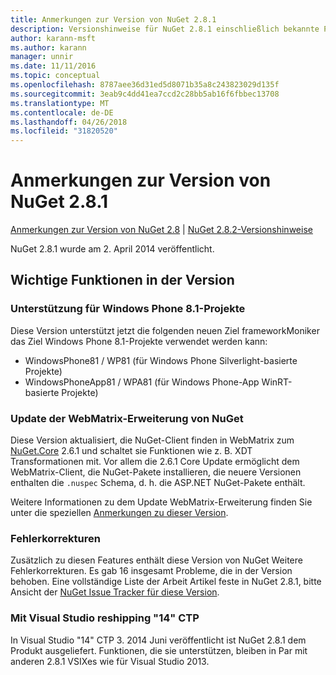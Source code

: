 ```yaml
---
title: Anmerkungen zur Version von NuGet 2.8.1
description: Versionshinweise für NuGet 2.8.1 einschließlich bekannte Probleme, Fehlerbehebungen, Funktionen und Archivierung von dcrs Design.
author: karann-msft
ms.author: karann
manager: unnir
ms.date: 11/11/2016
ms.topic: conceptual
ms.openlocfilehash: 8787aee36d31ed5d8071b35a8c243823029d135f
ms.sourcegitcommit: 3eab9c4dd41ea7ccd2c28bb5ab16f6fbbec13708
ms.translationtype: MT
ms.contentlocale: de-DE
ms.lasthandoff: 04/26/2018
ms.locfileid: "31820520"
---
```

# <a name="nuget-281-release-notes"></a>Anmerkungen zur Version von NuGet 2.8.1

[Anmerkungen zur Version von NuGet 2.8](../release-notes/nuget-2.8.md) | [NuGet 2.8.2-Versionshinweise](../release-notes/nuget-2.8.2.md)

NuGet 2.8.1 wurde am 2. April 2014 veröffentlicht.

## <a name="notable-features-in-the-release"></a>Wichtige Funktionen in der Version

### <a name="support-for-windows-phone-81-projects"></a>Unterstützung für Windows Phone 8.1-Projekte
Diese Version unterstützt jetzt die folgenden neuen Ziel frameworkMoniker das Ziel Windows Phone 8.1-Projekte verwendet werden kann:

* WindowsPhone81 / WP81 (für Windows Phone Silverlight-basierte Projekte)
* WindowsPhoneApp81 / WPA81 (für Windows Phone-App WinRT-basierte Projekte)

### <a name="update-of-the-nuget-webmatrix-extension"></a>Update der WebMatrix-Erweiterung von NuGet
Diese Version aktualisiert, die NuGet-Client finden in WebMatrix zum [NuGet.Core](https://www.nuget.org/packages/Nuget.Core/2.6.1) 2.6.1 und schaltet sie Funktionen wie z. B. XDT Transformationen mit. Vor allem die 2.6.1 Core Update ermöglicht dem WebMatrix-Client, die NuGet-Pakete installieren, die neuere Versionen enthalten die `.nuspec` Schema, d. h. die ASP.NET NuGet-Pakete enthält.

Weitere Informationen zu dem Update WebMatrix-Erweiterung finden Sie unter die speziellen [Anmerkungen zu dieser Version](../release-notes/nuget-2.6.1-for-WebMatrix.md).

### <a name="bug-fixes"></a>Fehlerkorrekturen
Zusätzlich zu diesen Features enthält diese Version von NuGet Weitere Fehlerkorrekturen. Es gab 16 insgesamt Probleme, die in der Version behoben. Eine vollständige Liste der Arbeit Artikel feste in NuGet 2.8.1, bitte Ansicht der [NuGet Issue Tracker für diese Version](https://nuget.codeplex.com/workitem/list/advanced?keyword=&status=All&type=All&priority=All&release=NuGet%202.8.1&assignedTo=All&component=All&sortField=LastUpdatedDate&sortDirection=Descending&page=0&reasonClosed=All).

### <a name="reshipping-with-visual-studio-14-ctp"></a>Mit Visual Studio reshipping "14" CTP
In Visual Studio "14" CTP 3. 2014 Juni veröffentlicht ist NuGet 2.8.1 dem Produkt ausgeliefert. Funktionen, die sie unterstützen, bleiben in Par mit anderen 2.8.1 VSIXes wie für Visual Studio 2013.
